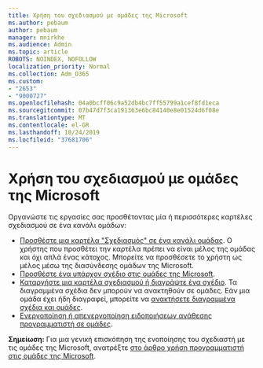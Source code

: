 ```yaml
---
title: Χρήση του σχεδιασμού με ομάδες της Microsoft
ms.author: pebaum
author: pebaum
manager: mnirkhe
ms.audience: Admin
ms.topic: article
ROBOTS: NOINDEX, NOFOLLOW
localization_priority: Normal
ms.collection: Adm_O365
ms.custom:
- "2653"
- "9000727"
ms.openlocfilehash: 04a0bcff06c9a52db4bc7ff55799a1cef8fd1eca
ms.sourcegitcommit: 07b47d7f3ca191363e6bc84140e8e01524d6f08e
ms.translationtype: MT
ms.contentlocale: el-GR
ms.lasthandoff: 10/24/2019
ms.locfileid: "37681706"
---
```

# <a name="using-planner-with-microsoft-teams"></a>Χρήση του σχεδιασμού με ομάδες της Microsoft

Οργανώστε τις εργασίες σας προσθέτοντας μία ή περισσότερες καρτέλες σχεδιασμού σε ένα κανάλι ομάδων: 

- [Προσθέστε μια καρτέλα "Σχεδιασμός" σε ένα κανάλι ομάδας](https://support.office.com/article/62798a9f-e8f7-4722-a700-27dd28a06ee0#bkmk_addaplannertabtoateamchannel). Ο χρήστης που προσθέτει την καρτέλα πρέπει να είναι μέλος της ομάδας και όχι απλά ένας κάτοχος. Μπορείτε να προσθέσετε το χρήστη ως μέλος μέσω της διασύνδεσης ομάδων της Microsoft.
- [Προσθέστε ένα υπάρχον σχέδιο στις ομάδες της Microsoft](https://techcommunity.microsoft.com/t5/Planner-Blog/Bringing-a-Plan-into-Microsoft-Teams/ba-p/57463).
- [Καταργήστε μια καρτέλα σχεδιασμού ή διαγράψτε ένα σχέδιο](https://support.office.com/article/62798a9f-e8f7-4722-a700-27dd28a06ee0#bkmk_removeaplannertabordeleteaplan). Τα διαγραμμένα σχέδια δεν μπορούν να ανακτηθούν σε ομάδες. Εάν μια ομάδα έχει ήδη διαγραφεί, μπορείτε να [ανακτήσετε διαγραμμένα σχέδια και ομάδες](https://blogs.msdn.microsoft.com/brismith/2017/03/29/microsoft-planner-now-you-can-recover-deleted-plans-and-groups).
- [Ενεργοποίηση ή απενεργοποίηση ειδοποιήσεων ανάθεσης προγραμματιστή σε ομάδες](https://support.office.com/article/62798a9f-e8f7-4722-a700-27dd28a06ee0#bkmk_getplannerassignmentnotificationsinteams).

**Σημείωση:** Για μια γενική επισκόπηση της ενοποίησης του σχεδιαστή με τις ομάδες της Microsoft, ανατρέξτε [στο άρθρο χρήση προγραμματιστή στις ομάδες της Microsoft](https://support.office.com/article/62798a9f-e8f7-4722-a700-27dd28a06ee0).